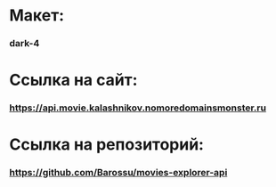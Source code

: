 # Макет:

### dark-4

# Ссылка на сайт:

### https://api.movie.kalashnikov.nomoredomainsmonster.ru

# Ссылка на репозиторий:

### https://github.com/Barossu/movies-explorer-api
